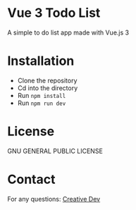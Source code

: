 # Vue 3 Todo List

A simple to do list app made with Vue.js 3

# Installation
- Clone the repository
- Cd into the directory
- Run ```npm install```
- Run ```npm run dev```

# License
GNU GENERAL PUBLIC LICENSE

# Contact
For any questions:
<a href="creative2113:scottking2113@gmail.com">Creative Dev</a>
